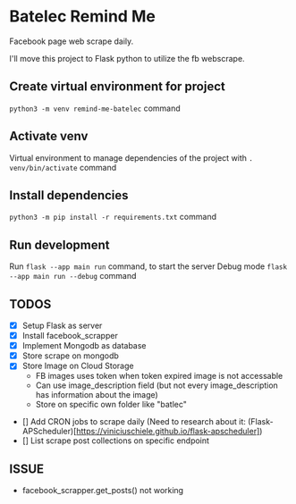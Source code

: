 # Batelec Remind Me

Facebook page web scrape daily.

I'll move this project to Flask python to utilize the fb webscrape.

## Create virtual environment for project

`python3 -m venv remind-me-batelec` command

## Activate venv

Virtual environment to manage dependencies of the project with `. venv/bin/activate` command

## Install dependencies

`python3 -m pip install -r requirements.txt` command

## Run development

Run `flask --app main run` command, to start the server
Debug mode `flask --app main run --debug` command

## TODOS
- [X] Setup Flask as server
- [X] Install facebook_scrapper
- [X] Implement Mongodb as database
- [X] Store scrape on mongodb
- [X] Store Image on Cloud Storage
    - FB images uses token when token expired image is not accessable
    - Can use image_description field (but not every image_description has information about the image)
    - Store on specific own folder like "batlec"
- [] Add CRON jobs to scrape daily (Need to research about it: (Flask-APScheduler)[https://viniciuschiele.github.io/flask-apscheduler])
- [] List scrape post collections on specific endpoint

## ISSUE
- facebook_scrapper.get_posts() not working
